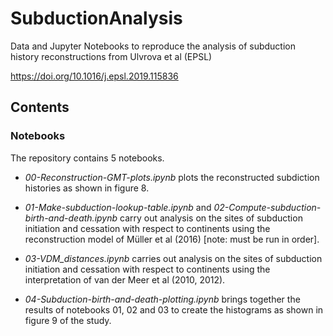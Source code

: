 # SubductionAnalysis

Data and Jupyter Notebooks to reproduce the analysis of subduction history reconstructions from Ulvrova et al (EPSL)

https://doi.org/10.1016/j.epsl.2019.115836

## Contents

### Notebooks

The repository contains 5 notebooks.

- *00-Reconstruction-GMT-plots.ipynb* plots the reconstructed subdiction histories as shown in figure 8.

- *01-Make-subduction-lookup-table.ipynb* and *02-Compute-subduction-birth-and-death.ipynb* carry out analysis on the sites of subduction initiation and cessation with respect to continents using the reconstruction model of Müller et al (2016) [note: must be run in order].

- *03-VDM_distances.ipynb* carries out analysis on the sites of subduction initiation and cessation with respect to continents using the interpretation of van der Meer et al (2010, 2012).

- *04-Subduction-birth-and-death-plotting.ipynb* brings together the results of notebooks 01, 02 and 03 to create the histograms as shown in figure 9 of the study.

